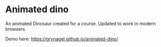 # Animated dino

An animated Dinosaur created for a course. Updated to work in modern browsers. 

Demo here: https://grynagel.github.io/animated-dino/
